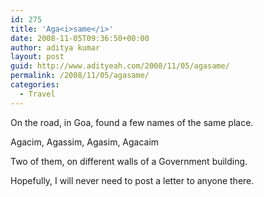```yaml
---
id: 275
title: 'Aga<i>same</i>'
date: 2008-11-05T09:36:50+00:00
author: aditya kumar
layout: post
guid: http://www.adityeah.com/2008/11/05/agasame/
permalink: /2008/11/05/agasame/
categories:
  - Travel
---
```

On the road, in Goa, found a few names of the same place.

Agacim, Agassim, Agasim, Agacaim

Two of them, on different walls of a Government building.

Hopefully, I will never need to post a letter to anyone there.